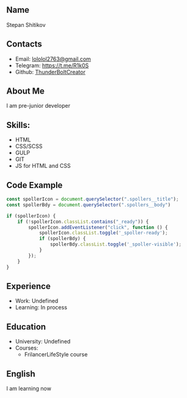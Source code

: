 
## Name
Stepan Shitikov


## Contacts
 * Email: lololol2763@gmail.com
 * Telegram: https://t.me/R1k0S
 * Github: [ThunderBoltCreator](https://github.com/ThunderBoltCreator)


## About Me
I am pre-junior developer


## Skills:
 * HTML
 * CSS/SCSS
 * GULP
 * GIT
 * JS for HTML and CSS


## Code Example
```javascript
const spollerIcon = document.querySelector(".spollers__title");
const spollerBdy = document.querySelector(".spollers__body")

if (spollerIcon) {
	if (!spollerIcon.classList.contains("_ready")) {
		spollerIcon.addEventListener("click", function () {
			spollerIcon.classList.toggle('_spoller-ready');
			if (spollerBdy) {
				spollerBdy.classList.toggle('_spoller-visible');
			}
		});
	}
}
```

## Experience
 * Work: Undefined
 * Learning: In process


## Education
 * University: Undefined
 * Courses: 
    * FrilancerLifeStyle course


## English
I am learning now